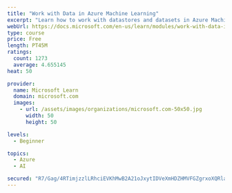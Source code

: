 ```yaml
---
title: "Work with Data in Azure Machine Learning"
excerpt: "Learn how to work with datastores and datasets in Azure Machine Learning."
webUrl: https://docs.microsoft.com/en-us/learn/modules/work-with-data-in-aml/
type: course
price: Free
length: PT45M
ratings:
  count: 1273
  average: 4.655145
heat: 50

provider:
  name: Microsoft Learn
  domain: microsoft.com
  images:
    - url: /assets/images/organizations/microsoft.com-50x50.jpg
      width: 50
      height: 50

levels:
  - Beginner

topics:
  - Azure
  - AI

secured: "R7/Gag/4RTimjzzlLRhciEVKhMwB2A21oJxytIDVeXmHDZHMVFGZgrxoXQRla0Hz9zu7Md7ry9OQ+8e2ktQFn2L6AN7DoQiqD9A7UVQqBAOifCwoM0sN3oo0NVcG+X3EpYj2M7QRGZyFRAE7OdXOb0qiQpPOETSOxVyATQbPkMcJIWYhQWPvoJpqijx5Od3maz6bx7si2vwqLs3rCjJ+24KxwoPtav20HJkqe92rKsCIldynx1yx6AMEOaGk+KzwQfpV51tioyxZU6HakOmyN6uBFsNW2iWUYpdDds2/ugp3KB1/ymvM57n4t+z0cM+XcyM9uzHIJOxIEfEaqBqC26fffw91cGn6CSD3/3P+RJs/ju4gvpE2J/LuWYUBXUnsNYkr5lIhqZ9KqnWsZx5z//3CDPdMgyFrA2AuWo9WPbQ=;M/1D2Cfy5gykaB+xnJFwGA=="
---
```


